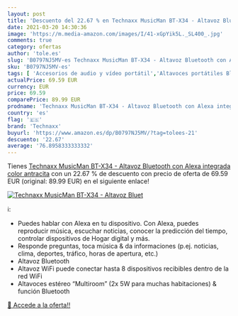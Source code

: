 ```yaml
---
layout: post
title: 'Descuento del 22.67 % en Technaxx MusicMan BT-X34 - Altavoz Bluet'
date: 2021-03-20 14:30:36
image: 'https://m.media-amazon.com/images/I/41-xGpYik5L._SL400_.jpg'
comments: true
category: ofertas
author: 'tole.es'
slug: 'B0797NJ5MV-es Technaxx MusicMan BT-X34 - Altavoz Bluetooth con Alexa...'
sku: 'B0797NJ5MV-es'
tags: [ 'Accesorios de audio y vídeo portátil','Altavoces portátiles Bluetooth','Altavoces portátiles y altavoces con puerto dock','Audio y vídeo portátil','Electrónica','alexa','technaxx', ]
actualPrice: 69.59 EUR
currency: EUR
price: 69.59
comparePrice: 89.99 EUR
prodname: 'Technaxx MusicMan BT-X34 - Altavoz Bluetooth con Alexa integrada   color antracita'
country: 'es'
flag: '🇪🇸'
brand: 'Technaxx'
buyurl: 'https://www.amazon.es/dp/B0797NJ5MV/?tag=tolees-21'
descuento: '22.67'
average: '76.8958333333332'
---
```


Tienes [Technaxx MusicMan BT-X34 - Altavoz Bluetooth con Alexa integrada   color antracita](https://www.amazon.es/dp/B0797NJ5MV/?tag=tolees-21) con un 22.67 % de descuento con precio de oferta de 69.59 EUR (original: 89.99 EUR) en el siguiente enlace!

[![Technaxx MusicMan BT-X34 - Altavoz Bluet](https://m.media-amazon.com/images/I/41-xGpYik5L._SL400_.jpg)](https://www.amazon.es/dp/B0797NJ5MV/?tag=tolees-21)

ℹ️:

- Puedes hablar con Alexa en tu dispositivo. Con Alexa, puedes reproducir música, escuchar noticias, conocer la predicción del tiempo, controlar dispositivos de Hogar digital y más.
- Responde preguntas, toca música & da informaciones (p.ej. noticias, clima, deportes, tráfico, horas de apertura, etc.)
- Altavoz Bluetooth
- Altavoz WiFi puede conectar hasta 8 dispositivos recibibles dentro de la red WiFi
- Altavoces estéreo “Multiroom” (2x 5W para muchas habitaciones) & función Bluetooth

[🛒 Accede a la oferta!!](https://www.amazon.es/dp/B0797NJ5MV/?tag=tolees-21)
